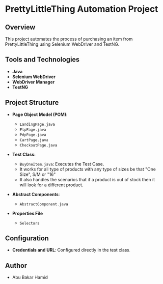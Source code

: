 # PrettyLittleThing Automation Project

## Overview
This project automates the process of purchasing an item from PrettyLittleThing using Selenium WebDriver and TestNG.

## Tools and Technologies
- **Java**
- **Selenium WebDriver**
- **WebDriver Manager**
- **TestNG**

## Project Structure
- **Page Object Model (POM)**:
  - `LandingPage.java`
  - `PlpPage.java`
  - `PdpPage.java`
  - `CartPage.java`
  - `CheckoutPage.java`

- **Test Class**:
  - `BuyOneItem.java`: Executes the Test Case.
  - It works for all type of products with any type of sizes be that "One Size", S/M or "16"
  - It also handles the scenarios that if a product is out of stock then it will look for a different product.
  
- **Abstract Components**:
  - `AbstractComponent.java`
  
- **Properties File**
  - `Selectors`

## Configuration
- **Credentials and URL**: Configured directly in the test class.

## Author
- Abu Bakar Hamid
